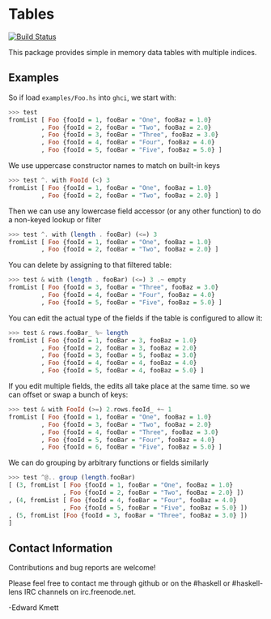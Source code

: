 Tables
======

[![Build Status](https://secure.travis-ci.org/lens/tables.png?branch=master)](http://travis-ci.org/lens/tables)

This package provides simple in memory data tables with multiple indices.

Examples
--------

So if load `examples/Foo.hs` into `ghci`, we start with:

```haskell
>>> test
fromList [ Foo {fooId = 1, fooBar = "One", fooBaz = 1.0}
         , Foo {fooId = 2, fooBar = "Two", fooBaz = 2.0}
         , Foo {fooId = 3, fooBar = "Three", fooBaz = 3.0}
         , Foo {fooId = 4, fooBar = "Four", fooBaz = 4.0}
         , Foo {fooId = 5, fooBar = "Five", fooBaz = 5.0} ]
```

We use uppercase constructor names to match on built-in keys

```haskell
>>> test ^. with FooId (<) 3
fromList [ Foo {fooId = 1, fooBar = "One", fooBaz = 1.0}
         , Foo {fooId = 2, fooBar = "Two", fooBaz = 2.0} ]
```

Then we can use any lowercase field accessor (or any other function) to do a non-keyed lookup or filter

```haskell
>>> test ^. with (length . fooBar) (<=) 3
fromList [ Foo {fooId = 1, fooBar = "One", fooBaz = 1.0}
         , Foo {fooId = 2, fooBar = "Two", fooBaz = 2.0} ]
```

You can delete by assigning to that filtered table:

```haskell
>>> test & with (length . fooBar) (<=) 3 .~ empty
fromList [ Foo {fooId = 3, fooBar = "Three", fooBaz = 3.0}
         , Foo {fooId = 4, fooBar = "Four", fooBaz = 4.0}
         , Foo {fooId = 5, fooBar = "Five", fooBaz = 5.0} ]
```

You can edit the actual type of the fields if the table is configured to allow it:

```haskell
>>> test & rows.fooBar_ %~ length
fromList [ Foo {fooId = 1, fooBar = 3, fooBaz = 1.0}
         , Foo {fooId = 2, fooBar = 3, fooBaz = 2.0}
         , Foo {fooId = 3, fooBar = 5, fooBaz = 3.0}
         , Foo {fooId = 4, fooBar = 4, fooBaz = 4.0}
         , Foo {fooId = 5, fooBar = 4, fooBaz = 5.0} ]
```

If you edit multiple fields, the edits all take place at the same time. so we can offset or swap a bunch of keys:

```haskell
>>> test & with FooId (>=) 2.rows.fooId_ +~ 1
fromList [ Foo {fooId = 1, fooBar = "One", fooBaz = 1.0}
         , Foo {fooId = 3, fooBar = "Two", fooBaz = 2.0}
         , Foo {fooId = 4, fooBar = "Three", fooBaz = 3.0}
         , Foo {fooId = 5, fooBar = "Four", fooBaz = 4.0}
         , Foo {fooId = 6, fooBar = "Five", fooBaz = 5.0} ]
```

We can do grouping by arbitrary functions or fields similarly

```haskell
>>> test ^@.. group (length.fooBar)
[ (3, fromList [ Foo {fooId = 1, fooBar = "One", fooBaz = 1.0}
               , Foo {fooId = 2, fooBar = "Two", fooBaz = 2.0} ])
, (4, fromList [ Foo {fooId = 4, fooBar = "Four", fooBaz = 4.0}
               , Foo {fooId = 5, fooBar = "Five", fooBaz = 5.0} ])
, (5, fromList [Foo {fooId = 3, fooBar = "Three", fooBaz = 3.0} ])
]
```

Contact Information
-------------------

Contributions and bug reports are welcome!

Please feel free to contact me through github or on the #haskell or #haskell-lens IRC channels on irc.freenode.net.

-Edward Kmett
